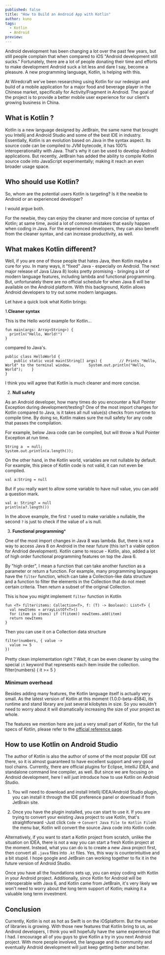 ```yaml
---
published: false
title: "How to Build an Android App with Kotlin"
author: kuno
tags:
  - Kotlin
  - Android
preview: 
---
```


Android development has been changing a lot over the past few years, but still people complain that when compared to iOS "Android development still sucks." Fortunately, there are a lot of people donating their time and efforts to make development Android suck a lot less and dare I say, become a pleasure. A new programming language, Kotlin, is helping with this. 

At Wiredcraft we've been researching using Kotlin for our redesign and build of a mobile application for a major food and beverage player in the Chinese market, specifically for Activity/Fragment in Android. The goal of the project is to provide a better mobile user experience for our client's growing business in China.

## What is Kotlin ?

Kotlin is a new language designed by JetBrain, the same name that brought you Intellij and Android Studio and some of the best IDE in industry. Essentially, Kotlin is an evolution based on Java in the syntax aspect. Its source code can be compiled to JVM bytecode, it has 100% interoperationality with Java. That's why it can be used to develop Android applications. But recently, JetBrain has added the ability to compile Kotlin source code into JavaScript experimentally; making it reach an even broader usage space.

## Who should use Kotlin?

So, whom are the potential users Kotlin is targeting? Is it the newbie to Android or an experienced developer? 

I would argue both.

For the newbie, they can enjoy the cleaner and more concise of syntax of Kotlin; at same time, avoid a lot of common mistakes that easily happen when coding in Java.
For the experienced developers, they can also benefit from the cleaner syntax, and can increase productivity, as well.

## What makes Kotlin different? 

Well, if you are one of those people that hates Java, then Kotlin maybe a cure for you. In many ways, it "fixed" Java - especially on Android. The next major release of Java (Java 8) looks pretty promising - bringing a lot of modern language features, including lambda and functional programming. But, unfortunately there are no official schedule for when Java 8 will be available on the Android platform. With this background, Kotlin allows Android developers to try out some modern languages.

Let have a quick look what Kotlin brings:

1.**Cleaner syntax**

This is the Hello world example for Kotlin...

```
fun main(args: Array<String>) {
  println("Hello, World!")
}
```

compared to Java's. 

```
public class HelloWorld {
    public static void main(String[] args) {        // Prints "Hello, World" to the terminal window.        System.out.println("Hello, World");    }
}
```

I think you will agree that Kotlin is much cleaner and more concise.

2. **Null safety**

As an Android developer, how many times do you encounter a Null Pointer Exception during development/testing? One of the most import changes for Kotlin compared to Java, is it takes all null value(s) checks from runtime to compile time. By doing so, Kotlin makes sure the null safety for any code that passes the compilation. 

For example, below Java code can be compiled, but will throw a Null Pointer Exception at run time.

```
String a  = null;
System.out.println(a.length());
```

On the other hand, in the Kotlin world, variables are not nullable by default. For example, this piece of Kotlin code is not valid, it can not even be compiled. 

```
val a:String = null
```

But if you really want to allow some variable to have null value, you can add a question mark.

```
val a: String? = null
println(a?.length())
```

In the above example, the first `?` used to make variable `a` nullable, the second `?` is just to check if the value of `a` is null.

3. **Functional programming***

One of the most import changes in Java 8 was lambda. But, there is not a way to access Java 8 on Android in the near future (this isn't a viable option for Andriod development). Kotlin came to rescue - Kotlin, also, added a lot of high order functional programming features on top the Java 6.

By "high order", I mean a function that can take another function as a parameter or return a function. For example, many programming languages have the `filter` function, which can take a Collection-like data structure and a function to filter the elements in the Collection that do not meet certain criteria. Then return a subset of the original Collection.

This is how you might implement `filter` function in Kotlin

```
fun <T> filter(items: Collection<T>, f: (T) -> Boolean): List<T> {
  val newItems = arrayListOf<T>()
  for (item in items) if (f(item)) newItems.add(item)
  return newItems
}
```

Then you can use it on a Collection data structure

```
filter(numbers, { value ->
  value >= 5
})
```

Pretty clean implementation right？Wait, it can be even cleaner by using the special `it` keyword that represents each item inside the collection.
filter(numbers) { it >= 5 }

### Minimum overhead

Besides adding many features, the Kotlin language itself is actually very small. As the latest version of Kotlin at this moment (1.0.0-beta-4584), its runtime and stand library are just several kilobytes in size. So you wouldn't need to worry about it will dramatically increasing the size of your project as whole. 

The features we mention here are just a very small part of Kotlin, for the full specs of Kotlin, please refer to the [official reference page](https://kotlinlang.org/docs/reference/).

## How to use Kotlin on Android Studio

The author of Kotlin is also the author of some of the most popular IDE out there, so it is almost guaranteed to have excellent support and very good tool chains. Currently, there are official plugins for Eclipse, IntelliJ IDEA, and standalone command line compiler, as well. But since we are focusing on Android development, here I will just introduce how to use Kotlin on Android Studio.

1. You will need to download and install Intellij IDEA/Android Studio plugin, you can install it through the IDE preference panel or download if from JetBrain site.



2. Once you have the plugin installed, you can start to use it. If you are trying  to convert your existing Java project to use Kotiln, that's straightforward -Just click `Code` -> `Convert Java File to Kotlin File`in the menu bar, Kotlin will convert the source Java code into Kotlin code.

Alternatively, if you want to start a Kotlin project from scratch, unlike the situation on IDEA, there is not a way you can start a fresh Kotlin project at the moment. Instead, what you can do is to create a new Java project first, then convert all `.java` files into `.kt` files. Yes, this way is counterintuitive and a bit stupid. I hope google and JetBrain can working together to fix it in the future version of Android Studio.



Once you have all the foundations sets up, you can enjoy coding with Kotlin in your Android project. Additionally, since Kotlin for Android will be interoperable with Java 6, and Kotlin came from JetBrain, it's very likely we won't need to worry about the long term support of Kotlin; making it a valuable long term investment.

## Conclusion

Currently, Kotlin is not as hot as Swift is on the iOSplatform. But the number of libraries is growing. With those new features that Kotlin bring to us,  as Android developers, I think you will hopefully have the same experience that I had. I encourage all of you guys to give Kotlin a try in you next Android project. With more people involved, the language and its community and eventually Android development will just keep getting better and better.
